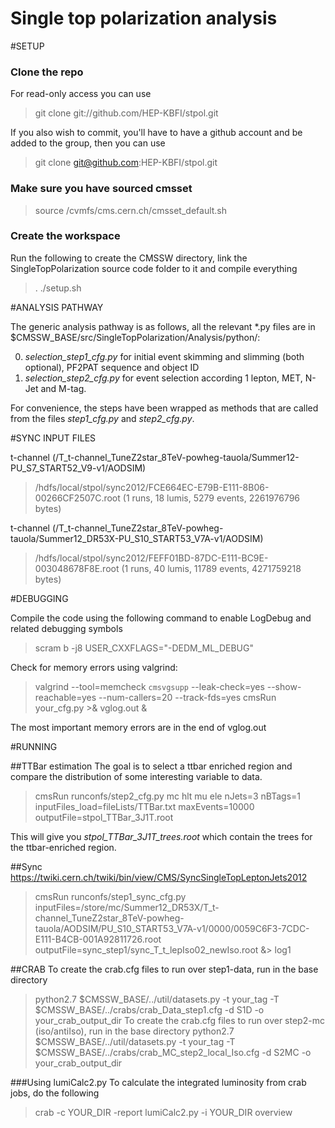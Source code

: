Single top polarization analysis
=====

#SETUP

### Clone the repo

For read-only access you can use
>git clone git://github.com/HEP-KBFI/stpol.git

If you also wish to commit, you'll have to have a github account and be added to the group, then you can use
>git clone git@github.com:HEP-KBFI/stpol.git


### Make sure you have sourced cmsset

>source /cvmfs/cms.cern.ch/cmsset_default.sh

### Create the workspace

Run the following to create the CMSSW directory, link the SingleTopPolarization source code folder to it and compile everything
>. ./setup.sh

#ANALYSIS PATHWAY

The generic analysis pathway is as follows, all the relevant *.py files are in $CMSSW_BASE/src/SingleTopPolarization/Analysis/python/:

0. *selection_step1_cfg.py* for initial event skimming and slimming (both optional), PF2PAT sequence and object ID
1. *selection_step2_cfg.py* for event selection according 1 lepton, MET, N-Jet and M-tag.

For convenience, the steps have been wrapped as methods that are called from the files *step1_cfg.py* and *step2_cfg.py*.

#SYNC INPUT FILES

t-channel (/T_t-channel_TuneZ2star_8TeV-powheg-tauola/Summer12-PU_S7_START52_V9-v1/AODSIM)

>/hdfs/local/stpol/sync2012/FCE664EC-E79B-E111-8B06-00266CF2507C.root (1 runs, 18 lumis, 5279 events, 2261976796 bytes)

t-channel (/T_t-channel_TuneZ2star_8TeV-powheg-tauola/Summer12_DR53X-PU_S10_START53_V7A-v1/AODSIM)

>/hdfs/local/stpol/sync2012/FEFF01BD-87DC-E111-BC9E-003048678F8E.root (1 runs, 40 lumis, 11789 events, 4271759218 bytes)

#DEBUGGING

Compile the code using the following command to enable LogDebug and related debugging symbols
>scram b -j8 USER_CXXFLAGS="-DEDM_ML_DEBUG"

Check for memory errors using valgrind:

>valgrind --tool=memcheck `cmsvgsupp` --leak-check=yes --show-reachable=yes --num-callers=20 --track-fds=yes cmsRun your_cfg.py >& vglog.out &

The most important memory errors are in the end of vglog.out

#RUNNING

##TTBar estimation
The goal is to select a ttbar enriched region and compare the distribution of some interesting variable to data.
>cmsRun runconfs/step2_cfg.py mc hlt mu ele nJets=3 nBTags=1 inputFiles_load=fileLists/TTBar.txt maxEvents=10000 outputFile=stpol_TTBar_3J1T.root

This will give you *stpol_TTBar_3J1T_trees.root* which contain the trees for the ttbar-enriched region.

##Sync
https://twiki.cern.ch/twiki/bin/view/CMS/SyncSingleTopLeptonJets2012
>cmsRun runconfs/step1_sync_cfg.py inputFiles=/store/mc/Summer12_DR53X/T_t-channel_TuneZ2star_8TeV-powheg-tauola/AODSIM/PU_S10_START53_V7A-v1/0000/0059C6F3-7CDC-E111-B4CB-001A92811726.root outputFile=sync_step1/sync_T_t_lepIso02_newIso.root &> log1

##CRAB
To create the crab.cfg files to run over step1-data, run in the base directory
>python2.7 $CMSSW_BASE/../util/datasets.py -t your_tag -T $CMSSW_BASE/../crabs/crab_Data_step1.cfg -d S1D -o your_crab_output_dir
To create the crab.cfg files to run over step2-mc (iso/antiIso), run in the base directory
>python2.7 $CMSSW_BASE/../util/datasets.py -t your_tag -T $CMSSW_BASE/../crabs/crab_MC_step2_local_Iso.cfg -d S2MC -o your_crab_output_dir


###Using lumiCalc2.py
To calculate the integrated luminosity from crab jobs, do the following
>crab -c YOUR_DIR -report
>lumiCalc2.py -i YOUR_DIR overview
